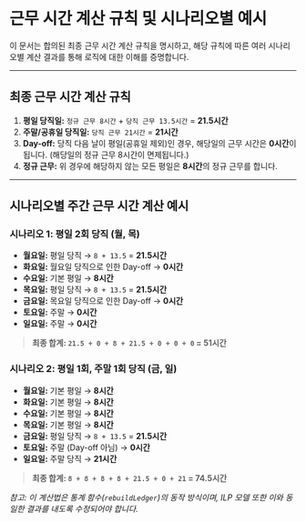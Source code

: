 # 근무 시간 계산 규칙 및 시나리오별 예시

이 문서는 합의된 최종 근무 시간 계산 규칙을 명시하고, 해당 규칙에 따른 여러 시나리오별 계산 결과를 통해 로직에 대한 이해를 증명합니다.

---

## 최종 근무 시간 계산 규칙

1.  **평일 당직일:** `정규 근무 8시간` + `당직 근무 13.5시간` = **21.5시간**
2.  **주말/공휴일 당직일:** `당직 근무 21시간` = **21시간**
3.  **Day-off:** 당직 다음 날이 평일(공휴일 제외)인 경우, 해당일의 근무 시간은 **0시간**이 됩니다. (해당일의 정규 근무 8시간이 면제됩니다.)
4.  **정규 근무:** 위 경우에 해당하지 않는 모든 평일은 **8시간**의 정규 근무를 합니다.

---

## 시나리오별 주간 근무 시간 계산 예시

### 시나리오 1: 평일 2회 당직 (월, 목)

-   **월요일:** 평일 당직 → `8 + 13.5` = **21.5시간**
-   **화요일:** 월요일 당직으로 인한 Day-off → **0시간**
-   **수요일:** 기본 평일 → **8시간**
-   **목요일:** 평일 당직 → `8 + 13.5` = **21.5시간**
-   **금요일:** 목요일 당직으로 인한 Day-off → **0시간**
-   **토요일:** 주말 → **0시간**
-   **일요일:** 주말 → **0시간**

> **최종 합계: `21.5 + 0 + 8 + 21.5 + 0 + 0 + 0` = 51시간**

### 시나리오 2: 평일 1회, 주말 1회 당직 (금, 일)

-   **월요일:** 기본 평일 → **8시간**
-   **화요일:** 기본 평일 → **8시간**
-   **수요일:** 기본 평일 → **8시간**
-   **목요일:** 기본 평일 → **8시간**
-   **금요일:** 평일 당직 → `8 + 13.5` = **21.5시간**
-   **토요일:** 주말 (Day-off 아님) → **0시간**
-   **일요일:** 주말 당직 → **21시간**

> **최종 합계: `8 + 8 + 8 + 8 + 21.5 + 0 + 21` = 74.5시간**

*참고: 이 계산법은 통계 함수(`rebuildLedger`)의 동작 방식이며, ILP 모델 또한 이와 동일한 결과를 내도록 수정되어야 합니다.*
